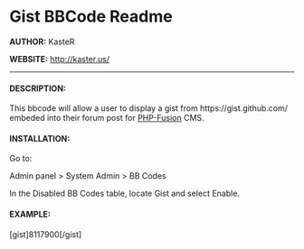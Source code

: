 Gist BBCode Readme
===========
<p><b>AUTHOR:</b> KasteR</p>
<p><b>WEBSITE:</b> <a href='http://kaster.us' target='_blank'>http://kaster.us/</a></p>
<hr />


<h4>DESCRIPTION:</h4>
<p>This bbcode will allow a user to display a gist from https://gist.github.com/ embeded into their forum post for <a href='http://www.php-fusion.co.uk/' target='_blank'>PHP-Fusion</a> CMS.</p>


<h4>INSTALLATION:</h4>
<pCopy all files/directories from the files directory to the root PHP-Fusion installation path on your server.</p>

Go to:
<p>Admin panel > System Admin > BB Codes

In the Disabled BB Codes table, locate Gist and select Enable.</p>


<h4>EXAMPLE:</h4>
<p>[gist]8117900[/gist]</p>
